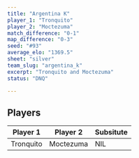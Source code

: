 ```yaml
---
title: "Argentina K"
player_1: "Tronquito"
player_2: "Moctezuma"
match_difference: "0-1"
map_difference: "0-3"
seed: "#93"
average_elo: "1369.5"
sheet: "silver"
team_slug: "argentina_k"
excerpt: "Tronquito and Moctezuma"
status: "DNQ"

---
```

## Players

| Player 1 | Player 2 | Subsitute |
| -- | -- | -- |
| Tronquito | Moctezuma | NIL |
